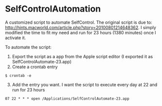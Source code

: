 SelfControlAutomation
=====================

A customized script to automate SelfControl. The original script is due to: http://hints.macworld.com/article.php?story=20100801214648362. I simply modified the time to fit my need and run for 23 hours (1380 minutes) once I activate it.

To automate the script:

1. Export the script as a app from the Apple script editor (I exported it as SelfControlAutomate-23.app)
2. Create a crontab entry

```console
$ crontab -e
```

3. Add the entry you want. I want the script to execute every day at 22 and run for 23 hours

```console
07 22 * * * open /Applications/SelfControlAutomate-23.app
```